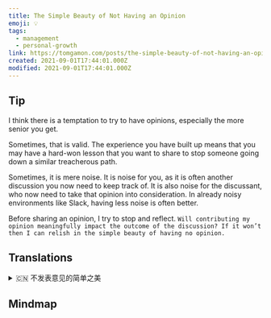 ```yaml
---
title: The Simple Beauty of Not Having an Opinion
emoji: 💡
tags:
  - management
  - personal-growth
link: https://tomgamon.com/posts/the-simple-beauty-of-not-having-an-opinion/?newsletter
created: 2021-09-01T17:44:01.000Z
modified: 2021-09-01T17:44:01.000Z
---
```


## Tip

I think there is a temptation to try to have opinions, especially the more senior you get.

Sometimes, that is valid. The experience you have built up means that you may have a hard-won lesson that you want to share to stop someone going down a similar treacherous path.

Sometimes, it is mere noise. It is noise for you, as it is often another discussion you now need to keep track of. It is also noise for the discussant, who now need to take that opinion into consideration. In already noisy environments like Slack, having less noise is often better.

Before sharing an opinion, I try to stop and reflect. `Will contributing my opinion meaningfully impact the outcome of the discussion? If it won’t then I can relish in the simple beauty of having no opinion.`

## Translations

<details>
   <summary>🇨🇳 不发表意见的简单之美</summary>

我认为有一种试图发表意见的诱惑，尤其是你的职位越高。

有时候，这是正确的。你积累的经验意味着你可能会有一个来之不易的教训，你想分享，以防止有人走上类似的危险之路。

有时，它仅仅是噪音。它对你来说是噪音，因为它通常是你现在需要跟踪的另一个讨论。对于讨论者来说，这也是一种噪音，他们现在需要考虑自己的观点。在像 Slack 这样嘈杂的环境中，噪音越小往往越好。

在分享观点之前，我会尝试停下来反省。`我的观点会不会对讨论结果产生有意义的影响？ 如果它不会，那么我可以享受没有意见的简单美。`

</details>

## Mindmap

![]()
